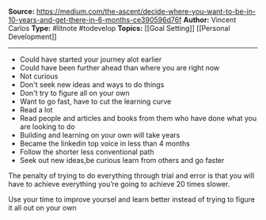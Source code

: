 **Source:** https://medium.com/the-ascent/decide-where-you-want-to-be-in-10-years-and-get-there-in-6-months-ce390596d76f
**Author:** Vincent Carlos
**Type:** #litnote #todevelop 
**Topics:** [[Goal Setting]] [[Personal Development]]

----
- Could have started your journey alot earlier
- Could have been further ahead than where you are right now
- Not curious
- Don't seek new ideas and ways to do things
- Don't try to figure all on your own
- Want to go fast, have to cut the learning curve
- Read a lot
- Read people and articles and books from them who have done what you are looking to do
- Building and learning on your own will take years
- Became the linkedin top voice in less than 4 months
- Follow the shorter less conventional path
- Seek out new ideas,be curious learn from others and go faster

The penalty of trying to do everything through trial and error is that you will have to achieve everything you’re going to achieve 20 times slower.

Use your time to improve yoursel and learn better instead of trying to figure it all out on your own
